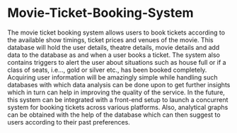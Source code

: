 # Movie-Ticket-Booking-System

The movie ticket booking system allows users to book tickets according to the available show timings, ticket prices and venues of the movie. This database will hold the user details, theatre details, movie details and add data to the database as and when a user books a ticket. The system also contains triggers to alert the user about situations such as house full or if a class of seats, i.e…, gold or silver etc., has been booked completely. 
Acquiring user information will be amazingly simple while handling such databases with which data analysis can be done upon to get further insights which in turn can help in improving the quality of the service.
In the future, this system can be integrated with a front-end setup to launch a concurrent system for booking tickets across various platforms. Also, analytical graphs can be obtained with the help of the database which can then suggest to users according to their past preferences.
